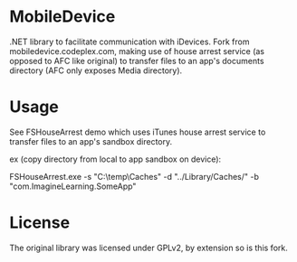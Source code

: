 MobileDevice
============================

.NET library to facilitate communication with iDevices. Fork from mobiledevice.codeplex.com, making use of house arrest service (as opposed to AFC like original) to transfer files to an app's documents directory (AFC only exposes Media directory).

Usage
============================
See FSHouseArrest demo which uses iTunes house arrest service to transfer files to an app's sandbox directory.

ex (copy directory from local to app sandbox on device):

FSHouseArrest.exe -s "C:\temp\Caches" -d "../Library/Caches/" -b "com.ImagineLearning.SomeApp"

License
============================
The original library was licensed under GPLv2, by extension so is this fork.
